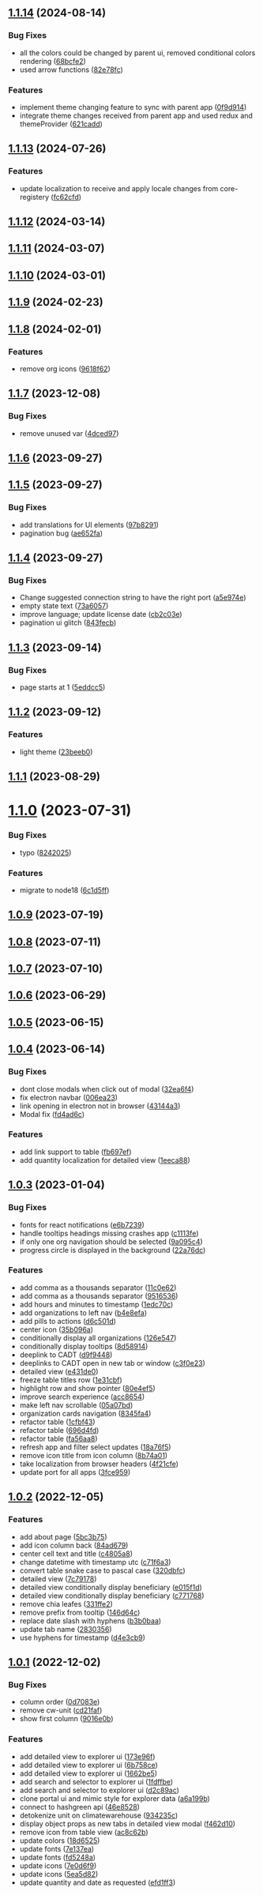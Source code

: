 ## [1.1.14](https://github.com/Chia-Network/climate-explorer-ui/compare/1.1.13...1.1.14) (2024-08-14)


### Bug Fixes

* all the colors could be changed by parent ui, removed conditional colors rendering ([68bcfe2](https://github.com/Chia-Network/climate-explorer-ui/commit/68bcfe20aeae445cdec6e7bc4a4d0c748c3f5136))
* used arrow functions ([82e78fc](https://github.com/Chia-Network/climate-explorer-ui/commit/82e78fcffcdc0b03dd000591fc67491647949900))


### Features

* implement theme changing feature to sync with parent app ([0f9d914](https://github.com/Chia-Network/climate-explorer-ui/commit/0f9d9149e84500afb77afa659776999e7a315611))
* integrate theme changes received from parent app and used redux and themeProvider ([621cadd](https://github.com/Chia-Network/climate-explorer-ui/commit/621cadd5ca4753181c921a916eec3d8e0e459d35))



## [1.1.13](https://github.com/Chia-Network/climate-explorer-ui/compare/1.1.12...1.1.13) (2024-07-26)


### Features

* update localization to receive and apply locale changes from core-registery ([fc62cfd](https://github.com/Chia-Network/climate-explorer-ui/commit/fc62cfd99e96ddc3c8f3ede28d200d17795d55bc))



## [1.1.12](https://github.com/Chia-Network/climate-explorer-ui/compare/1.1.11...1.1.12) (2024-03-14)



## [1.1.11](https://github.com/Chia-Network/climate-explorer-ui/compare/1.1.10...1.1.11) (2024-03-07)



## [1.1.10](https://github.com/Chia-Network/climate-explorer-ui/compare/1.1.9...1.1.10) (2024-03-01)



## [1.1.9](https://github.com/Chia-Network/climate-explorer-ui/compare/1.1.8...1.1.9) (2024-02-23)



## [1.1.8](https://github.com/Chia-Network/climate-explorer-ui/compare/1.1.7...1.1.8) (2024-02-01)


### Features

* remove org icons ([9618f62](https://github.com/Chia-Network/climate-explorer-ui/commit/9618f629074d2e353a2411f430a6e885f26bf091))



## [1.1.7](https://github.com/Chia-Network/climate-explorer-ui/compare/1.1.6...1.1.7) (2023-12-08)


### Bug Fixes

* remove unused var ([4dced97](https://github.com/Chia-Network/climate-explorer-ui/commit/4dced97a32d30187fdf16212031b3625449b1433))



## [1.1.6](https://github.com/Chia-Network/climate-explorer-ui/compare/1.1.5...1.1.6) (2023-09-27)



## [1.1.5](https://github.com/Chia-Network/climate-explorer-ui/compare/1.1.4...1.1.5) (2023-09-27)


### Bug Fixes

* add translations for UI elements ([97b8291](https://github.com/Chia-Network/climate-explorer-ui/commit/97b82914dc9c06d89f09cbde2249b1b917571ead))
* pagination bug ([ae652fa](https://github.com/Chia-Network/climate-explorer-ui/commit/ae652faf9c2c25c177d8b6c9ff91d7cfa115fe4d))



## [1.1.4](https://github.com/Chia-Network/climate-explorer-ui/compare/1.1.3...1.1.4) (2023-09-27)


### Bug Fixes

* Change suggested connection string to have the right port ([a5e974e](https://github.com/Chia-Network/climate-explorer-ui/commit/a5e974ea87a9170a08535904493a065b07e5ead1))
* empty state text ([73a6057](https://github.com/Chia-Network/climate-explorer-ui/commit/73a60576d57bbda34a0924be33b141ae5fa8a7ed))
* improve language; update license date ([cb2c03e](https://github.com/Chia-Network/climate-explorer-ui/commit/cb2c03e51f294d7d0df1113ca5141a05393e289d))
* pagination ui glitch ([843fecb](https://github.com/Chia-Network/climate-explorer-ui/commit/843fecbfc4dcbbf5ad00536fa230a13920753149))



## [1.1.3](https://github.com/Chia-Network/climate-explorer-ui/compare/1.1.2...1.1.3) (2023-09-14)


### Bug Fixes

* page starts at 1 ([5eddcc5](https://github.com/Chia-Network/climate-explorer-ui/commit/5eddcc5e18be4b670fa172850ea34198f0647439))



## [1.1.2](https://github.com/Chia-Network/climate-explorer-ui/compare/1.1.1...1.1.2) (2023-09-12)


### Features

* light theme ([23beeb0](https://github.com/Chia-Network/climate-explorer-ui/commit/23beeb01fe2b825afc51c8fec760ab8c2ead61ce))



## [1.1.1](https://github.com/Chia-Network/climate-explorer-ui/compare/1.1.0...1.1.1) (2023-08-29)



# [1.1.0](https://github.com/Chia-Network/climate-explorer-ui/compare/1.0.9...1.1.0) (2023-07-31)


### Bug Fixes

* typo ([8242025](https://github.com/Chia-Network/climate-explorer-ui/commit/8242025518eb31b8953f487ef38fb1804a30ec1f))


### Features

* migrate to node18 ([6c1d5ff](https://github.com/Chia-Network/climate-explorer-ui/commit/6c1d5ffe4ec5fa5febc857aa4f16d213874d19c4))



## [1.0.9](https://github.com/Chia-Network/climate-explorer-ui/compare/1.0.8...1.0.9) (2023-07-19)



## [1.0.8](https://github.com/Chia-Network/climate-explorer-ui/compare/1.0.7...1.0.8) (2023-07-11)



## [1.0.7](https://github.com/Chia-Network/climate-explorer-ui/compare/1.0.6...1.0.7) (2023-07-10)



## [1.0.6](https://github.com/Chia-Network/climate-explorer-ui/compare/1.0.5...1.0.6) (2023-06-29)



## [1.0.5](https://github.com/Chia-Network/climate-explorer-ui/compare/1.0.4...1.0.5) (2023-06-15)



## [1.0.4](https://github.com/Chia-Network/climate-explorer-ui/compare/1.0.3...1.0.4) (2023-06-14)


### Bug Fixes

* dont close modals when click out of modal ([32ea6f4](https://github.com/Chia-Network/climate-explorer-ui/commit/32ea6f45e15475c4d61977af96d1b1a4a20a6b53))
* fix electron navbar ([006ea23](https://github.com/Chia-Network/climate-explorer-ui/commit/006ea23159bde7dcab392491580b1fed83c52c65))
* link opening in electron not in browser ([43144a3](https://github.com/Chia-Network/climate-explorer-ui/commit/43144a34480ca8a942a8f93441ad4e43925e0f96))
* Modal fix ([fd4ad6c](https://github.com/Chia-Network/climate-explorer-ui/commit/fd4ad6c9e5d0af97101193b5114c283eebc308fc))


### Features

* add link support to table ([fb697ef](https://github.com/Chia-Network/climate-explorer-ui/commit/fb697efba26d3b25e5148015db9c5f0839ab3ac0))
* add quantity localization for detailed view ([1eeca88](https://github.com/Chia-Network/climate-explorer-ui/commit/1eeca881eee4c3da6d0a0ab1447b9e1101dca57b))



## [1.0.3](https://github.com/Chia-Network/climate-explorer-ui/compare/1.0.2...1.0.3) (2023-01-04)


### Bug Fixes

* fonts for react notifications ([e6b7239](https://github.com/Chia-Network/climate-explorer-ui/commit/e6b72399e5eb0af344d7891ac02b241422b0851a))
* handle tooltips headings missing crashes app ([c1113fe](https://github.com/Chia-Network/climate-explorer-ui/commit/c1113fe8ce7725c346b65ac5cf512c8665d6b28d))
* if only one org navigation should be selected ([9a095c4](https://github.com/Chia-Network/climate-explorer-ui/commit/9a095c4b31b5f7b297a0bcc15e7f4ced85bddbca))
* progress circle is displayed in the background ([22a76dc](https://github.com/Chia-Network/climate-explorer-ui/commit/22a76dcd7131d59b9bcbe7a0f7b64c3fed0fae3a))


### Features

* add comma as a thousands separator ([11c0e62](https://github.com/Chia-Network/climate-explorer-ui/commit/11c0e622df4672bfc62936670e35d5a653684e9c))
* add comma as a thousands separator ([9516536](https://github.com/Chia-Network/climate-explorer-ui/commit/9516536065792ff47063c4c5fc68270f07cde761))
* add hours and minutes to timestamp ([1edc70c](https://github.com/Chia-Network/climate-explorer-ui/commit/1edc70c8a67dbf0b8806d525c03162b0a7caf8aa))
* add organizations to left nav ([b4e8efa](https://github.com/Chia-Network/climate-explorer-ui/commit/b4e8efa7c48d4fa8a6198dd2f77e1419055212bd))
* add pills to actions ([d6c501d](https://github.com/Chia-Network/climate-explorer-ui/commit/d6c501ddcce466ba339c2ab645fea49810b947e2))
* center icon ([35b096a](https://github.com/Chia-Network/climate-explorer-ui/commit/35b096ab388b74888ba75fb889eeaac9f532fded))
* conditionally display all organizations ([126e547](https://github.com/Chia-Network/climate-explorer-ui/commit/126e5477b97135caae3f976047df1fe44b8863e4))
* conditionally display tooltips ([8d58914](https://github.com/Chia-Network/climate-explorer-ui/commit/8d58914d77e50e953f925db80d70e02877683a71))
* deeplink to CADT ([d9f9448](https://github.com/Chia-Network/climate-explorer-ui/commit/d9f94485d063f355ec50273b05688acb991b57aa))
* deeplinks to CADT open in new tab or window ([c3f0e23](https://github.com/Chia-Network/climate-explorer-ui/commit/c3f0e23301a7ed604918b2343d3ed3e4b2b0303a))
* detailed view ([e431de0](https://github.com/Chia-Network/climate-explorer-ui/commit/e431de087abadd2bfc7815ca1d4aeb64899f1e80))
* freeze table titles row ([1e31cbf](https://github.com/Chia-Network/climate-explorer-ui/commit/1e31cbf60a18c463040da980afc77d118177093f))
* highlight row and show pointer ([80e4ef5](https://github.com/Chia-Network/climate-explorer-ui/commit/80e4ef5a90ee24e5b9f38f6dd25416a6156e3de9))
* improve search experience ([acc8654](https://github.com/Chia-Network/climate-explorer-ui/commit/acc8654020c15fe4038f5b2318f8898f25e99274))
* make left nav scrollable ([05a07bd](https://github.com/Chia-Network/climate-explorer-ui/commit/05a07bda99a9c0307fee8163bd3f6ff01c621659))
* organization cards navigation ([8345fa4](https://github.com/Chia-Network/climate-explorer-ui/commit/8345fa49c7279cdf8cbab05406830bdf90d6e4f3))
* refactor table ([1cfbf43](https://github.com/Chia-Network/climate-explorer-ui/commit/1cfbf43ae1c650470b15c6e359715ca36c26d338))
* refactor table ([696d4fd](https://github.com/Chia-Network/climate-explorer-ui/commit/696d4fda98f43f3e49e348052a1ae40442ed279f))
* refactor table ([fa56aa8](https://github.com/Chia-Network/climate-explorer-ui/commit/fa56aa83f0e5129e509f5b6ebd4ba34c026a71e1))
* refresh app and filter select updates ([18a76f5](https://github.com/Chia-Network/climate-explorer-ui/commit/18a76f5af453432f2885921e96c44fa65622a83d))
* remove icon title from icon column ([8b74a01](https://github.com/Chia-Network/climate-explorer-ui/commit/8b74a0164319853a38a61f9d9350cc705686937d))
* take localization from browser headers ([4f21cfe](https://github.com/Chia-Network/climate-explorer-ui/commit/4f21cfe79a645a990928c92333365e49dfe00133))
* update port for all apps ([3fce959](https://github.com/Chia-Network/climate-explorer-ui/commit/3fce959cb795f6236b0b27e51f15920ab0e9567b))



## [1.0.2](https://github.com/Chia-Network/climate-explorer-ui/compare/1.0.1...1.0.2) (2022-12-05)


### Features

* add about page ([5bc3b75](https://github.com/Chia-Network/climate-explorer-ui/commit/5bc3b75c7973b9102a0495646d597f4aac704698))
* add icon column back ([84ad679](https://github.com/Chia-Network/climate-explorer-ui/commit/84ad67984b77c9704e23690b4b26ca3dbb831599))
* center cell text and title ([c4805a8](https://github.com/Chia-Network/climate-explorer-ui/commit/c4805a84d0566123dffbe6b9055b14bd299fa718))
* change datetime with timestamp utc ([c71f6a3](https://github.com/Chia-Network/climate-explorer-ui/commit/c71f6a3583c0526ee1fcb43ae837d07a539972ac))
* convert table snake case to pascal case ([320dbfc](https://github.com/Chia-Network/climate-explorer-ui/commit/320dbfc68ddb163c41584f4d9f303c29fc4927a0))
* detailed view ([7c79178](https://github.com/Chia-Network/climate-explorer-ui/commit/7c79178d35838518a75f32a661511e99c85047c9))
* detailed view conditionally display beneficiary ([e015f1d](https://github.com/Chia-Network/climate-explorer-ui/commit/e015f1df8b81175d0de2e1f13f1b3332cc1721b3))
* detailed view conditionally display beneficiary ([c771768](https://github.com/Chia-Network/climate-explorer-ui/commit/c77176821ff4913022b8dec546a392c1d443b1a7))
* remove chia leafes ([331ffe2](https://github.com/Chia-Network/climate-explorer-ui/commit/331ffe203e75d21ffccc78f38cc0ad5558bb4492))
* remove prefix from tooltip ([146d64c](https://github.com/Chia-Network/climate-explorer-ui/commit/146d64cc929d6e6d1a421a2172d61633c883aaad))
* replace date slash with hyphens ([b3b0baa](https://github.com/Chia-Network/climate-explorer-ui/commit/b3b0baa43ca88b93e0d3ded0f542e34da59f4421))
* update tab name ([2830356](https://github.com/Chia-Network/climate-explorer-ui/commit/28303568984cd211370348d0d107f3263b384b99))
* use hyphens for timestamp ([d4e3cb9](https://github.com/Chia-Network/climate-explorer-ui/commit/d4e3cb9e603e2eea7e528eed5aedf58f6d87ea8e))



## [1.0.1](https://github.com/Chia-Network/climate-explorer-ui/compare/a6a199b5218f6b97f7e175057f3b2acfa16de0ad...1.0.1) (2022-12-02)


### Bug Fixes

* column order ([0d7083e](https://github.com/Chia-Network/climate-explorer-ui/commit/0d7083e0851e7ee56674531be695d7c77ec74878))
* remove cw-unit ([cd21faf](https://github.com/Chia-Network/climate-explorer-ui/commit/cd21faf547d19ecdf82d4b5605a614fa38587843))
* show first column ([9016e0b](https://github.com/Chia-Network/climate-explorer-ui/commit/9016e0bdccc970c622f05c9e08867b1384460061))


### Features

* add detailed view to explorer ui ([173e96f](https://github.com/Chia-Network/climate-explorer-ui/commit/173e96fb448c8f732aa0e0b0f4f52d55be450837))
* add detailed view to explorer ui ([6b758ce](https://github.com/Chia-Network/climate-explorer-ui/commit/6b758ce4ffd9b17fb1c332504291dbe9715ee13d))
* add detailed view to explorer ui ([1662be5](https://github.com/Chia-Network/climate-explorer-ui/commit/1662be55bd6e05a559ed59f93f85bb53cd1a94fb))
* add search and selector to explorer ui ([1fdffbe](https://github.com/Chia-Network/climate-explorer-ui/commit/1fdffbe5a2d4bd06b9e2e7ec44606b59cf619510))
* add search and selector to explorer ui ([d2c89ac](https://github.com/Chia-Network/climate-explorer-ui/commit/d2c89ac4c5a54130a2b22c473ea9ebf7a1b0dfca))
* clone portal ui and mimic style for explorer data ([a6a199b](https://github.com/Chia-Network/climate-explorer-ui/commit/a6a199b5218f6b97f7e175057f3b2acfa16de0ad))
* connect to hashgreen api ([46e8528](https://github.com/Chia-Network/climate-explorer-ui/commit/46e8528cad7431c95b153e305785ec086cb241a2))
* detokenize unit on climatewarehouse ([934235c](https://github.com/Chia-Network/climate-explorer-ui/commit/934235c4b120a9ed81451b5a38f97291e9ad3d30))
* display object props as new tabs in detailed view modal ([f462d10](https://github.com/Chia-Network/climate-explorer-ui/commit/f462d10333de9ddd059b67fbc26ee80cceabcdf1))
* remove icon from table view ([ac8c62b](https://github.com/Chia-Network/climate-explorer-ui/commit/ac8c62bb587ae288ecf0b410bad7b34c673d05ab))
* update colors ([18d6525](https://github.com/Chia-Network/climate-explorer-ui/commit/18d6525f5e193d9a898d448943987a3f19e141f7))
* update fonts ([7e137ea](https://github.com/Chia-Network/climate-explorer-ui/commit/7e137eafec7eea4cfc9e8b68e6b59fc7aed22534))
* update fonts ([fd5248a](https://github.com/Chia-Network/climate-explorer-ui/commit/fd5248af7ef371aac077b42f491cd238d5f3d3c6))
* update icons ([7e0d6f9](https://github.com/Chia-Network/climate-explorer-ui/commit/7e0d6f945d10dce594949ee5d86ecc3a737eb90b))
* update icons ([5ea5d82](https://github.com/Chia-Network/climate-explorer-ui/commit/5ea5d826406ca31f7f6c78dbf9d3f7bfe86124a8))
* update quantity and date as requested ([efd1ff3](https://github.com/Chia-Network/climate-explorer-ui/commit/efd1ff3b7b8834f1d9910280c096449c0bb7b6da))



